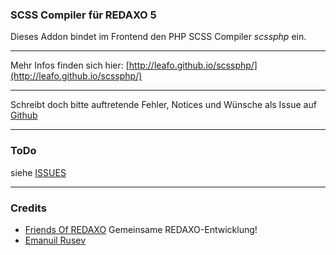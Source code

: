 ### SCSS Compiler für REDAXO 5 ###

Dieses Addon bindet im Frontend den PHP SCSS Compiler _scssphp_ ein.

---

Mehr Infos finden sich hier: [http://leafo.github.io/scssphp/](http://leafo.github.io/scssphp/)

___

Schreibt doch bitte auftretende Fehler, Notices und Wünsche als Issue auf [Github](https://github.com/FriendsOfREDAXO/scss_compiler/issues)

___

### ToDo

siehe [ISSUES](https://github.com/FriendsOfREDAXO/scss_compiler/issues)

___

### Credits

* [Friends Of REDAXO](https://github.com/FriendsOfREDAXO) Gemeinsame REDAXO-Entwicklung!
* [Emanuil Rusev](http://parsedown.org)

